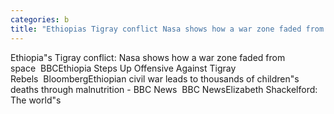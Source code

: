 ```yaml
---
categories: b
title: "Ethiopias Tigray conflict Nasa shows how a war zone faded from space  BBC"
---
```

Ethiopia"s Tigray conflict: Nasa shows how a war zone faded from space&nbsp;&nbsp;BBCEthiopia Steps Up Offensive Against Tigray Rebels&nbsp;&nbsp;BloombergEthiopian civil war leads to thousands of children"s deaths through malnutrition - BBC News&nbsp;&nbsp;BBC NewsElizabeth Shackelford: The world"s